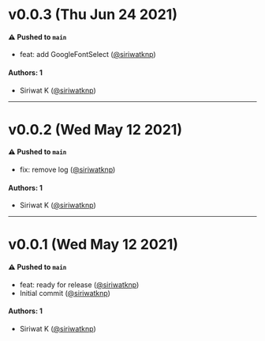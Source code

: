 # v0.0.3 (Thu Jun 24 2021)

#### ⚠️ Pushed to `main`

- feat: add GoogleFontSelect ([@siriwatknp](https://github.com/siriwatknp))

#### Authors: 1

- Siriwat K ([@siriwatknp](https://github.com/siriwatknp))

---

# v0.0.2 (Wed May 12 2021)

#### ⚠️ Pushed to `main`

- fix: remove log ([@siriwatknp](https://github.com/siriwatknp))

#### Authors: 1

- Siriwat K ([@siriwatknp](https://github.com/siriwatknp))

---

# v0.0.1 (Wed May 12 2021)

#### ⚠️ Pushed to `main`

- feat: ready for release ([@siriwatknp](https://github.com/siriwatknp))
- Initial commit ([@siriwatknp](https://github.com/siriwatknp))

#### Authors: 1

- Siriwat K ([@siriwatknp](https://github.com/siriwatknp))
